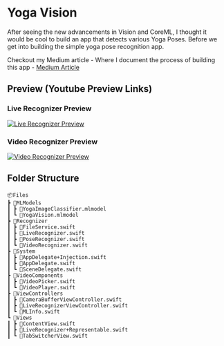  
 # Yoga Vision
 
After seeing the new advancements in Vision and CoreML, I thought it would be cool to build an app that detects various Yoga Poses. Before we get into building the simple yoga pose recognition app.

Checkout my Medium article - Where I document the process of building this app - 
[Medium Article](https://mayankgandhi50.medium.com/building-an-ios-app-that-detects-yoga-poses-part-1-de4f9c726682 "Building an iOS app that detects Yoga poses")
 
 ## Preview (Youtube Preview Links)
 
### Live Recognizer Preview 
[![Live Recognizer Preview](https://img.youtube.com/vi/WluGu5gdRXU/0.jpg)](https://www.youtube.com/watch?v=WluGu5gdRXU)
### Video Recognizer Preview
[![Video Recognizer Preview](https://img.youtube.com/vi/AxNYRU1NQ9U/0.jpg)](https://www.youtube.com/watch?v=AxNYRU1NQ9U)


 ## Folder Structure
 ```
📦Files
 ┣ 📂MLModels
 ┃ ┣ 📜YogaImageClassifier.mlmodel
 ┃ ┗ 📜YogaVision.mlmodel
 ┣ 📂Recognizer
 ┃ ┣ 📜FileService.swift
 ┃ ┣ 📜LiveRecognizer.swift
 ┃ ┣ 📜PoseRecognizer.swift
 ┃ ┗ 📜VideoRecognizer.swift
 ┣ 📂System
 ┃ ┣ 📜AppDelegate+Injection.swift
 ┃ ┣ 📜AppDelegate.swift
 ┃ ┗ 📜SceneDelegate.swift
 ┣ 📂VideoComponents
 ┃ ┣ 📜VideoPicker.swift
 ┃ ┗ 📜VideoPlayer.swift
 ┣ 📂ViewControllers
 ┃ ┣ 📜CameraBufferViewController.swift
 ┃ ┣ 📜LiveRecognizerViewController.swift
 ┃ ┗ 📜MLInfo.swift
 ┗ 📂Views
 ┃ ┣ 📜ContentView.swift
 ┃ ┣ 📜LiveRecognizer+Representable.swift
 ┃ ┗ 📜TabSwitcherView.swift
 ```
